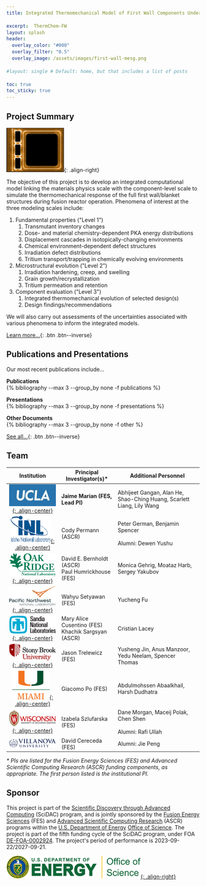 ```yaml
---
title: Integrated Thermomechanical Model of First Wall Components Under Evolving Chemistry and Microstructure During Fusion Reactor Operation

excerpt:  ThermChem-FW
layout: splash
header:
  overlay_color: "#000"
  overlay_filter: "0.5"
  overlay_image: /assets/images/first-wall-mesg.png

#layout: single # Default: home, but that includes a list of posts

toc: true
toc_sticky: true
---
```


## Project Summary

![Representative first wall/blanket design](/assets/images/first-wall-mesg-150.png){: .align-right}

The objective of this project is to develop an integrated computational model linking the materials physics scale with the component-level scale to simulate the thermomechanical response of the full first wall/blanket structures during fusion reactor operation.  Phenomena of interest at the three modeling scales include:



1. Fundamental properties ("Level 1")
    1. Transmutant inventory changes
    2. Dose- and material chemistry-dependent PKA energy distributions
    3. Displacement cascades in isotopically-changing environments
    4. Chemical environment-dependent defect structures
    5. Irradiation defect distributions
    6. Tritium transport/trapping in chemically evolving environments
2. Microstructural evolution ("Level 2")
    1. Irradiation hardening, creep, and swelling
    2. Grain growth/recrystallization
    3. Tritium permeation and retention
3. Component evaluation ("Level 3")
    1. Integrated thermomechanical evolution of selected design(s)
    2. Design findings/recommendations

We will also carry out assessments of the uncertainties associated with various phenomena to inform the integrated models.

[Learn more...](/about/){: .btn .btn--inverse}
<br>

## Publications and Presentations

Our most recent publications include...

**Publications**<br>
{% bibliography --max 3 --group_by none -f publications %}

**Presentations**<br>
{% bibliography --max 3 --group_by none -f presentations %}

**Other Documents**<br>
{% bibliography --max 3 --group_by none -f other %}

[See all...](/publications/){: .btn .btn--inverse}
<br>

## Team

 Institution | Principal Investigator(s)* | Additional Personnel
:-----------:|---------------------------|---------------------
[![UCLA logo](/assets/images/UCLA-logo-200.jpg){: .align-center}](https://www.ucla.edu/) | **Jaime Marian (FES, Lead PI)** | Abhijeet Gangan, Alan He, Shao-Ching Huang, Scarlett Liang, Lily Wang
[![INL logo](/assets/images/INL_logo_2_transparent-200.png){: .align-center}](https://inl.gov/) | Cody Permann (ASCR) | Peter German, Benjamin Spencer<br><br>Alumni: Dewen Yushu
[![ORNL logo](/assets/images/ORNL-200.png){: .align-center}](https://www.ornl.gov/) | David E. Bernholdt (ASCR)<br>Paul Humrickhouse (FES) | Monica Gehrig, Moataz Harb, Sergey Yakubov
[![PNNL logo](/assets/images/PNNL_Color_Logo_Horizontal-cropped-tighter-transparent-200.png){: .align-center}](https://www.pnnl.gov/) | Wahyu Setyawan (FES) | Yucheng Fu
[![SNL logo](/assets/images/SNL_Stacked_Black_Blue-200.png){: .align-center}](https://www.sandia.gov/) | Mary Alice Cusentino (FES)<br>Khachik Sargsyan (ASCR) | Cristian Lacey
[![Stony Brook U logo](/assets/images/SBU-stack_2clr_rgb_72ppi-200.png){: .align-center}](https://www.stonybrook.edu/) | Jason Trelewicz (FES) | Yusheng Jin, Anus Manzoor, Yedu Neelam, Spencer Thomas
[![U Miami logo](/assets/images/UMiami_informal_cmyk-200.png){: .align-center}](https://welcome.miami.edu/) | Giacomo Po (FES) | Abdulmohssen Abaalkhail, Harsh Dudhatra
[![U Wisconsin logo](/assets/images/uw-logo-horizontal-color-web-digital-200.png){: .align-center}](https://www.wisc.edu/) | Izabela Szlufarska (FES) | Dane Morgan, Maceij Polak, Chen Shen<br><br>Alumni: Rafi Ullah
[![Villanova U logo](/assets/images/VU03Blue-200.png)](https://www1.villanova.edu/university.html) | David Cereceda (FES) | Alumni: Jie Peng

<!-- it would be nice if we could render this in a "footnote sized" font, but I don't know how. -->
*\* PIs are listed for the Fusion Energy Sciences (FES) and Advanced Scientific Computing Research (ASCR) funding components, as appropriate.  The first person listed is the institutional PI.*

## Sponsor

This project is part of the [Scientific Discovery through Advanced Computing](http://www.scidac.gov/) (SciDAC) program, and is jointly sponsored by the [Fusion Energy Sciences](http://science.energy.gov/fes/) (FES) and [Advanced Scientific Computing Research](http://science.energy.gov/ascr/) (ASCR) programs within the [U.S. Department of Energy](http://energy.gov/) [Office of Science](http://science.energy.gov/).  The project is part of the fifth funding cycle of the SciDAC program, under FOA [DE-FOA-0002924](https://science.osti.gov/grants/FOAs/FOAs/2023/DE-FOA-0002924). The project's period of performance is 2023-09-22/2027-09-21.

[![DOE Office of Science logo](/assets/images/RGB_Color-Seal_Green-Mark_SC_Horizontal-350x60.png){: .align-right}](http://science.energy.gov/)
